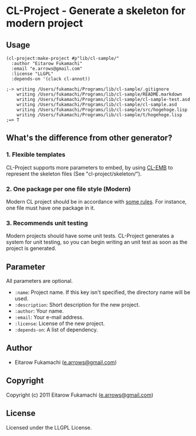 # CL-Project - Generate a skeleton for modern project

## Usage

    (cl-project:make-project #p"lib/cl-sample/"
      :author "Eitarow Fukamachi"
      :email "e.arrows@gmail.com"
      :license "LLGPL"
      :depends-on '(clack cl-annot))
    
    ;-> writing /Users/fukamachi/Programs/lib/cl-sample/.gitignore
        writing /Users/fukamachi/Programs/lib/cl-sample/README.markdown
        writing /Users/fukamachi/Programs/lib/cl-sample/cl-sample-test.asd
        writing /Users/fukamachi/Programs/lib/cl-sample/cl-sample.asd
        writing /Users/fukamachi/Programs/lib/cl-sample/src/hogehoge.lisp
        writing /Users/fukamachi/Programs/lib/cl-sample/t/hogehoge.lisp
    ;=> T

## What's the difference from other generator?

### 1. Flexible templates

CL-Project supports more parameters to embed, by using [CL-EMB](http://common-lisp.net/project/cl-emb/) to represent the skeleton files (See "cl-project/skeleton/").

### 2. One package per one file style (Modern)

Modern CL project should be in accordance with [some rules](http://labs.ariel-networks.com/cl-style-guide.html). For instance, one file must have one package in it.

### 3. Recommends unit testing

Modern projects should have some unit tests. CL-Project generates a system for unit testing, so you can begin writing an unit test as soon as the project is generated.

## Parameter

All parameters are optional.

* `:name`: Project name. If this key isn't specified, the directory name will be used.
* `:description`: Short description for the new project.
* `:author`: Your name.
* `:email`: Your e-mail address.
* `:license`: License of the new project.
* `:depends-on`: A list of dependency.

## Author

* Eitarow Fukamachi (e.arrows@gmail.com)

## Copyright

Copyright (c) 2011 Eitarow Fukamachi (e.arrows@gmail.com)

## License

Licensed under the LLGPL License.
